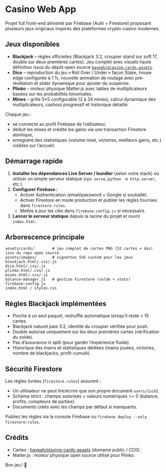 # Casino Web App

Projet full front-end alimenté par Firebase (Auth + Firestore) proposant plusieurs jeux originaux inspirés des plateformes crypto-casino modernes.

## Jeux disponibles

- **Blackjack** – règles officielles (Blackjack 3:2, croupier stand sur soft 17, double sur deux premières cartes). Jeu complet avec visuels haute définition issus du dépôt open source [`hayeah/playing-cards-assets`](https://github.com/hayeah/playing-cards-assets).
- **Dice** – reproduction du jeu « Roll Over / Under » façon Stake, house edge configurée à 1 %, nouvelle animation de roulage avec pré-révélation et slider dynamique pour ajouter du suspense.
- **Plinko** – moteur physique Matter.js avec tables de multiplicateurs basées sur les probabilités binomiales.
- **Mines** – grille 5×5 configurable (2 à 24 mines), calcul dynamique des multiplicateurs, cashout progressif et historique détaillé.

Chaque jeu :
- se connecte au profil Firebase de l’utilisateur,
- déduit les mises et crédite les gains via une transaction Firestore atomique,
- enregistre des statistiques (volume misé, victoires, meilleurs gains, etc.) visibles sur l’accueil.

## Démarrage rapide

1. **Installer les dépendances Live Server / bundler** (selon votre stack) ou utiliser un simple serveur statique (`npx serve`, `python -m http.server`, etc.).
2. **Configurer Firebase :**
   - Activer Authentication (email/password + Google si souhaité).
   - Activer Firestore en mode production et publier les règles fournies dans `firestore.rules`.
   - Mettre à jour les clés dans `firebase-config.js` si nécessaire.
3. **Lancer le serveur statique** depuis la racine du projet et ouvrir `index.html`.

## Arborescence principale

```
assets/cards/        # jeu complet de cartes PNG (52 cartes + dos) issu du repo open source
assets/images/       # vignettes SVG custom pour les jeux
blackjack.html/.css/.js
dice.html/.css/.js
plinko.html/.css/.js
mines.html/.css/.js
balance-manager.js   # gestion Firestore (solde + stats)
firebase-config.js
index.html / styles.css
```

## Règles Blackjack implémentées

- Pioche à un seul paquet, reshuffle automatique lorsqu’il reste < 15 cartes.
- Blackjack naturel paie 3:2, identité du croupier vérifiée pour push.
- Double autorisé uniquement sur les deux premières cartes (vérification du solde).
- Pas d’assurance ni split (pour garder l’expérience fluide).
- Historique des mains et statistiques dédiées (mains jouées, victoires, nombre de blackjacks, profit cumulé).

## Sécurité Firestore

Les règles livrées (`firestore.rules`) assurent :

- Un utilisateur ne peut lire/écrire que son propre document `users/{uid}`.
- Schéma strict : champs autorisés + valeurs numériques >= 0 (balance, profits, compteurs de parties).
- Documents créés avec les champs par défaut si manquants.

Publiez les règles via la console Firebase ou `firebase deploy --only firestore:rules`.

## Crédits

- Cartes : [hayeah/playing-cards-assets](https://github.com/hayeah/playing-cards-assets) (domaine public / CC0).
- Matter.js : moteur physique open source utilisé pour Plinko.

Bon jeu ! 🎰
